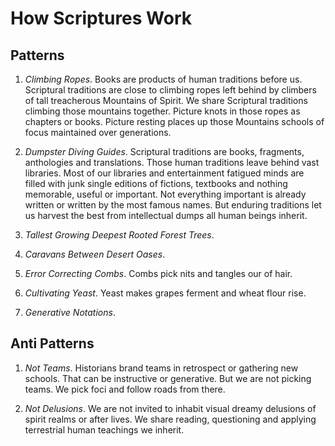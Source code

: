# How Scriptures Work

## Patterns

1. _Climbing Ropes_. Books are products of human traditions before us. Scriptural traditions are close to climbing ropes left behind by climbers of tall treacherous Mountains of Spirit. We share Scriptural traditions climbing those mountains together. Picture knots in those ropes as chapters or books. Picture resting places up those Mountains schools of focus maintained over generations.  

1. _Dumpster Diving Guides_. Scriptural traditions are books, fragments, anthologies and translations. Those human traditions leave behind vast libraries. Most of our libraries and entertainment fatigued minds are filled with junk single editions of fictions, textbooks and nothing memorable, useful or important. Not everything important is already written or written by the most famous names. But enduring traditions let us harvest the best from intellectual dumps all human beings inherit.

1. _Tallest Growing Deepest Rooted Forest Trees_. 

1. _Caravans Between Desert Oases_. 

1. _Error Correcting Combs_. Combs pick nits and tangles our of hair.

1. _Cultivating Yeast_. Yeast makes grapes ferment and wheat flour rise.

1. _Generative Notations_. 


## Anti Patterns

1. _Not Teams_. Historians brand teams in retrospect or gathering new schools. That can be instructive or generative. But we are not picking teams. We pick foci and follow roads from there.

1. _Not Delusions_. We are not invited to inhabit visual dreamy delusions of spirit realms or after lives. We share reading, questioning and applying terrestrial human teachings we inherit.
